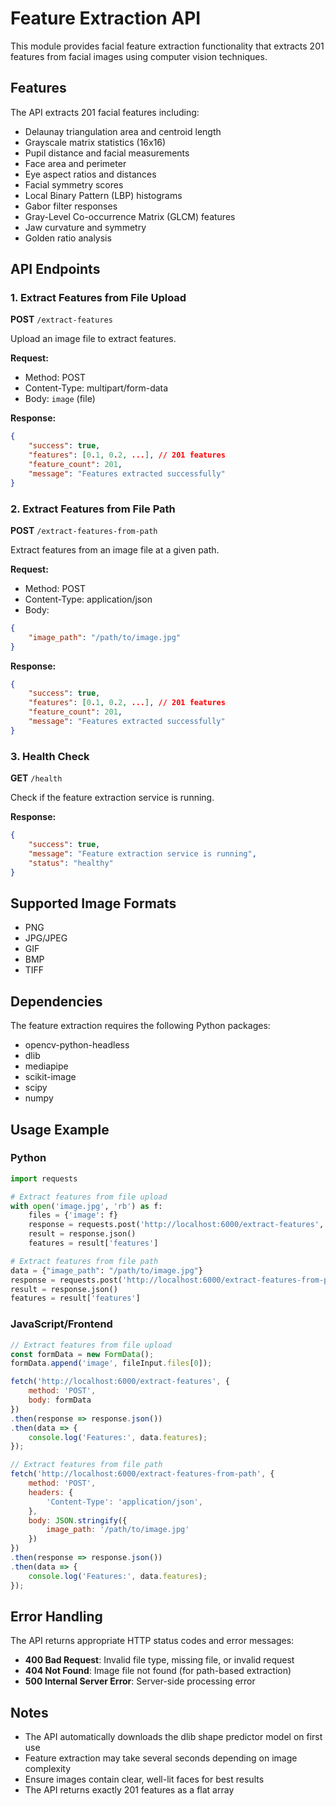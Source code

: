 # Feature Extraction API

This module provides facial feature extraction functionality that extracts 201 features from facial images using computer vision techniques.

## Features

The API extracts 201 facial features including:
- Delaunay triangulation area and centroid length
- Grayscale matrix statistics (16x16)
- Pupil distance and facial measurements
- Face area and perimeter
- Eye aspect ratios and distances
- Facial symmetry scores
- Local Binary Pattern (LBP) histograms
- Gabor filter responses
- Gray-Level Co-occurrence Matrix (GLCM) features
- Jaw curvature and symmetry
- Golden ratio analysis

## API Endpoints

### 1. Extract Features from File Upload
**POST** `/extract-features`

Upload an image file to extract features.

**Request:**
- Method: POST
- Content-Type: multipart/form-data
- Body: `image` (file)

**Response:**
```json
{
    "success": true,
    "features": [0.1, 0.2, ...], // 201 features
    "feature_count": 201,
    "message": "Features extracted successfully"
}
```

### 2. Extract Features from File Path
**POST** `/extract-features-from-path`

Extract features from an image file at a given path.

**Request:**
- Method: POST
- Content-Type: application/json
- Body:
```json
{
    "image_path": "/path/to/image.jpg"
}
```

**Response:**
```json
{
    "success": true,
    "features": [0.1, 0.2, ...], // 201 features
    "feature_count": 201,
    "message": "Features extracted successfully"
}
```

### 3. Health Check
**GET** `/health`

Check if the feature extraction service is running.

**Response:**
```json
{
    "success": true,
    "message": "Feature extraction service is running",
    "status": "healthy"
}
```

## Supported Image Formats

- PNG
- JPG/JPEG
- GIF
- BMP
- TIFF

## Dependencies

The feature extraction requires the following Python packages:
- opencv-python-headless
- dlib
- mediapipe
- scikit-image
- scipy
- numpy

## Usage Example

### Python
```python
import requests

# Extract features from file upload
with open('image.jpg', 'rb') as f:
    files = {'image': f}
    response = requests.post('http://localhost:6000/extract-features', files=files)
    result = response.json()
    features = result['features']

# Extract features from file path
data = {"image_path": "/path/to/image.jpg"}
response = requests.post('http://localhost:6000/extract-features-from-path', json=data)
result = response.json()
features = result['features']
```

### JavaScript/Frontend
```javascript
// Extract features from file upload
const formData = new FormData();
formData.append('image', fileInput.files[0]);

fetch('http://localhost:6000/extract-features', {
    method: 'POST',
    body: formData
})
.then(response => response.json())
.then(data => {
    console.log('Features:', data.features);
});

// Extract features from file path
fetch('http://localhost:6000/extract-features-from-path', {
    method: 'POST',
    headers: {
        'Content-Type': 'application/json',
    },
    body: JSON.stringify({
        image_path: '/path/to/image.jpg'
    })
})
.then(response => response.json())
.then(data => {
    console.log('Features:', data.features);
});
```

## Error Handling

The API returns appropriate HTTP status codes and error messages:

- **400 Bad Request**: Invalid file type, missing file, or invalid request
- **404 Not Found**: Image file not found (for path-based extraction)
- **500 Internal Server Error**: Server-side processing error

## Notes

- The API automatically downloads the dlib shape predictor model on first use
- Feature extraction may take several seconds depending on image complexity
- Ensure images contain clear, well-lit faces for best results
- The API returns exactly 201 features as a flat array
